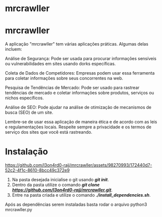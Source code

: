 # mrcrawller

# mrcrawller

A aplicação "mrcrawller" tem várias aplicações práticas. Algumas delas incluem:

Análise de Segurança: Pode ser usada para procurar informações sensíveis ou vulnerabilidades em sites usando dorks específicas.

Coleta de Dados de Competidores: Empresas podem usar essa ferramenta para coletar informações sobre seus concorrentes na web.

Pesquisa de Tendências de Mercado: Pode ser usado para rastrear tendências de mercado e coletar informações sobre produtos, serviços ou nichos específicos.

Análise de SEO: Pode ajudar na análise de otimização de mecanismos de busca (SEO) de um site.

Lembre-se de usar essa aplicação de maneira ética e de acordo com as leis e regulamentações locais. Respeite sempre a privacidade e os termos de serviço dos sites que você está rastreando.

# Instalação




https://github.com/l3on4rd0-rajj/mrcrawller/assets/98270993/172440d7-52c2-4f1c-8610-8bcc49c372e9








1. Na pasta desejada inicialise o git usando **_git init_**.
2. Dentro da pasta utilize o comando **_git clone https://github.com/l3on4rd0-rajj/mrcrawller.git_**.
3. Entre na pasta criada e utilize o comando **_./install_dependencies.sh_**.

Após as dependências serem instaladas basta rodar o arquivo python3 mrcrawller.py

